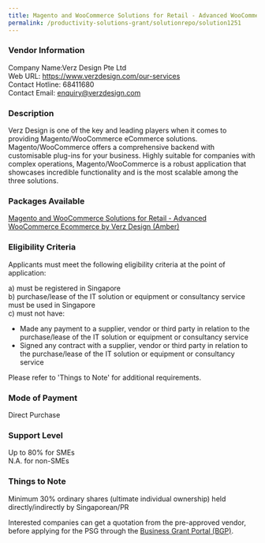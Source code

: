```yaml
---
title: Magento and WooCommerce Solutions for Retail - Advanced WooCommerce Ecommerce by Verz Design (Amber)
permalink: /productivity-solutions-grant/solutionrepo/solution1251
---
```


### Vendor Information
Company Name:Verz Design Pte Ltd <br>Web URL: https://www.verzdesign.com/our-services <br>Contact Hotline: 68411680 <br>Contact Email: enquiry@verzdesign.com <br>

### Description

Verz Design is one of the key and leading players when it comes to providing Magento/WooCommerce eCommerce solutions. Magento/WooCommerce offers a comprehensive backend with customisable plug-ins for your business. Highly suitable for companies with complex operations, Magento/WooCommerce is a robust application that showcases incredible functionality and is the most scalable among the three solutions.

### Packages Available

<a href='https://www.gobusiness.gov.sg/images/psg/Desensitised_Verz_Design_20200370_Annex_3_Part_3.pdf' target='_blank'>Magento and WooCommerce Solutions for Retail - Advanced WooCommerce Ecommerce by Verz Design (Amber)</a>

### Eligibility Criteria

Applicants must meet the following eligibility criteria at the point of application:

a) must be registered in Singapore <br>
b) purchase/lease of the IT solution or equipment or consultancy service must be used in Singapore <br>
c) must not have:
- Made any payment to a supplier, vendor or third party in relation to the purchase/lease of the IT solution or equipment or consultancy service
- Signed any contract with a supplier, vendor or third party in relation to the purchase/lease of the IT solution or equipment or consultancy service

Please refer to 'Things to Note' for additional requirements.

### Mode of Payment
Direct Purchase

### Support Level
Up to 80% for SMEs <br>
N.A. for non-SMEs

### Things to Note
Minimum 30% ordinary shares (ultimate individual ownership) held directly/indirectly by Singaporean/PR

Interested companies can get a quotation from the pre-approved vendor, before applying for the PSG through the <a target='_blank' href='https://www.businessgrants.gov.sg/'>Business Grant Portal (BGP)</a>.
